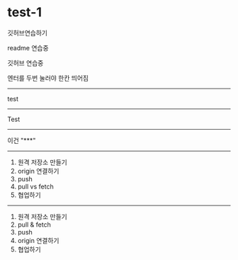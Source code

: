 # test-1
깃허브연습하기

readme 연습중

깃허브 연습중

엔터를 두번 눌러야 한칸 띄어짐

---

test

- - -

Test

***

이건 "***"

***

1. 원격 저장소 만들기
2. origin 연결하기
3. push
4. pull vs fetch
5. 협업하기

***
1. 원격 저장소 만들기
4. pull & fetch
3. push
2. origin 연결하기
5. 협업하기
